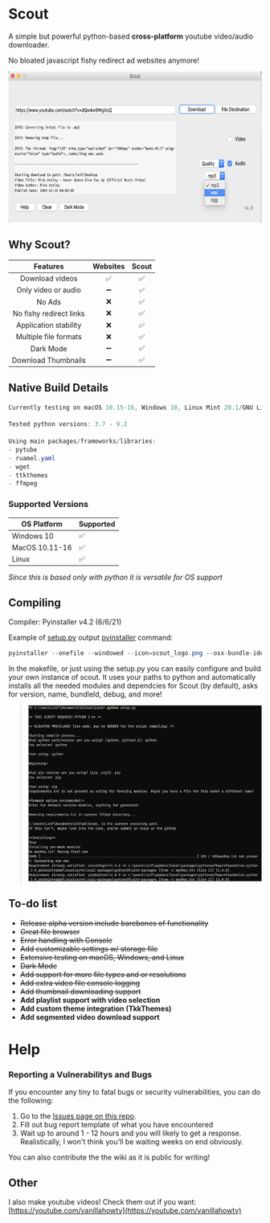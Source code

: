 # Scout

A simple but powerful python-based __cross-platform__ youtube video/audio downloader.

No bloated javascript fishy redirect ad websites anymore!

<img src="https://github.com/leifadev/scout/blob/main/doc/images/DEMO.png" alt="Demo" height="300" width="690"/>

## Why Scout?
|              Features             	|      Websites      	|        Scout       	|
|:---------------------------------:	|:------------------:	|:------------------:	|
| Download videos                   	| :white_check_mark: 	| :white_check_mark: 	|
| Only  video  or audio             	|          ➖        	| :white_check_mark: 	|
| No Ads                            	|          ❌         	| :white_check_mark: 	|
| No fishy redirect links            	|          ❌         	| :white_check_mark: 	|
|       Application stability       	|          ❌         	| :white_check_mark: 	|
| Multiple file formats                  	|          ❌         	| :white_check_mark: 	|
|         Dark Mode       	          |         ➖   	      | :white_check_mark:|
|       Download Thumbnails         	|         ➖         	| :white_check_mark:|


## Native Build Details
```cs
Currently testing on macOS 10.15-16, Windows 10, Linux Mint 20.1/GNU Linux

Tested python versions: 3.7 - 9.2

Using main packages/frameworks/libraries:
- pytube
- ruamel.yaml
- wget
- ttkthemes
- ffmpeg
```

### Supported Versions

| OS Platform | Supported   |
| ------- | ------------------|
| Windows 10 | :white_check_mark:|
| MacOS 10.11-16 | :white_check_mark: |
| Linux   | :white_check_mark: |

*Since this is based only with python it is versatile for OS support*

## Compiling
Compiler: Pyinstaller v4.2 (6/6/21)

Example of [setup.py](https://github.com/leifadev/scout/blob/main/setup.py) output [pyinstaller](https://www.pyinstaller.org/) command:
```cs
pyinstaller --onefile --windowed --icon=scout_logo.png --osx-bundle-identifier="com.leifadev.scout" -n="Scout" scout.py
```
In the makefile, or just using the setup.py you can easily configure and build your own instance of scout. It uses your paths to python and automatically installs all the needed modules and dependcies for Scout (by default), asks for version, name, bundleId, debug, and more!


> <img src="https://github.com/leifadev/scout/blob/main/doc/images/compile%20example.png" alt="Example" height="350" width="560"/>



 ## To-do list
- ~~Release alpha version include barebones of functionality~~
- ~~Great file browser~~
- ~~Error handling with Console~~
- ~~Add customizable settings w/ storage file~~
- ~~Extensive testing on macOS, Windows, and Linux~~
- ~~Dark Mode~~
- ~~Add support for more file types and or resolutions~~
- ~~Add extra video file console logging~~
- ~~Add thumbnail downloading  support~~
- **Add playlist support with video selection**
- **Add custom theme integration (TkkThemes)**
- **Add segmented video download support**

# Help

### Reporting a Vulnerabilitys and Bugs

If you encounter any tiny to fatal bugs or security vulnerabilities, you can do the following:

1. Go to the [Issues page on this repo](https://github.com/leifadev/scout/issues).
2. Fill out bug report template of what you have encountered
3. Wait up to around 1 - 12 hours and you will likely to get a response. Realistically, I won't think you'll be waiting weeks on end obviously.

You can also contribute the the wiki as it is public for writing!

## Other
I also make youtube videos! Check them out if you want:
[https://youtube.com/vanillahowtv](https://youtube.com/vanillahowtv)
